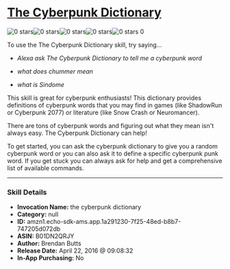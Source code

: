 # [The Cyberpunk Dictionary](http://alexa.amazon.com/#skills/amzn1.echo-sdk-ams.app.1a291230-7f25-48ed-b8b7-747205d072db)
![0 stars](../../images/ic_star_border_black_18dp_1x.png)![0 stars](../../images/ic_star_border_black_18dp_1x.png)![0 stars](../../images/ic_star_border_black_18dp_1x.png)![0 stars](../../images/ic_star_border_black_18dp_1x.png)![0 stars](../../images/ic_star_border_black_18dp_1x.png) 0

To use the The Cyberpunk Dictionary skill, try saying...

* *Alexa ask The Cyberpunk Dictionary to tell me a cyberpunk word*

* *what does chummer mean*

* *what is Sindome*

This skill is great for cyberpunk enthusiasts!  This dictionary provides definitions of cyberpunk words that you may find in games (like ShadowRun or Cyberpunk 2077) or literature (like Snow Crash or Neuromancer).  

There are tons of cyberpunk words and figuring out what they mean isn't always easy.  The Cyberpunk Dictionary can help!

To get started, you can ask the cyberpunk dictionary to give you a random cyberpunk word or you can also ask it to define a specific cyberpunk punk word.  If you get stuck you can always ask for help and get a comprehensive list of available commands.

***

### Skill Details

* **Invocation Name:** the cyberpunk dictionary
* **Category:** null
* **ID:** amzn1.echo-sdk-ams.app.1a291230-7f25-48ed-b8b7-747205d072db
* **ASIN:** B01DN2QRJY
* **Author:** Brendan Butts
* **Release Date:** April 22, 2016 @ 09:08:32
* **In-App Purchasing:** No
